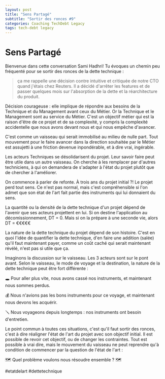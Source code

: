 ```yaml
---
layout: post
title: "Sens Partagé"
subtitle: "Sortir des ronces #9"
categories: Coaching TechDebt Legacy
tags: tech-debt legacy
---
```

# Sens Partagé

Bienvenue dans cette conversation Sami Hadhri! Tu évoques un chemin peu fréquenté pour se sortir des ronces de la dette technique :

> ça me rappelle une décision contre intuitive et critiquée de notre CTO quand j'étais chez Reuters. Il a décidé d'arrêter les features et de passer quelques mois sur l'absorption de la dette et la réarchitecture du produit.
<!--more-->

Décision courageuse : elle implique de répondre aux besoins de la Technique et du Management avant ceux du Métier. Or la Technique et le Management sont au service du Métier. C'est un objectif métier qui est la raison d'être de ce projet et de sa complexité, y compris la complexité accidentelle que nous avons devant nous et qui nous empêche d'avancer.

C'est comme un vaisseau qui serait immobilisé au milieu de nulle part. Tout mouvement pour le faire avancer dans la direction souhaitée par le Métier est assujetti à une friction devenue inpondérable, et à dire vrai, ingérable.

Les acteurs Techniques se désolidarisent du projet. Leur savoir faire peut être utile dans un autre vaisseau. On cherche à les remplacer par d'autres techniciens, à qui on demandera de s'adapter à l'état du projet plutôt que de chercher à l'améliorer. 

On commence à parler de refonte. À trois ans du projet initial ?! Le projet perd tout sens. Ce n'est pas normal, mais c'est compréhensible si l'on admet que son état de l'art fait partie des instruments qui lui donnaient du sens.

La quantité ou la densité de la dette technique d'un projet dépend de l'avenir que ses acteurs projettent en lui. Si on destine l'application au décomissionnement, DT = 0. Mais si on la prépare à une seconde vie, alors DT = €€€€€

La nature de la dette technique du projet dépend de son histoire. C'est en quoi l'idée de quantifier la dette technique, d'en faire une addition (salée) qu'il faut maintenant payer, comme un coût caché qui serait maintenant révélé, n'est pas si utile que ça.

Imaginons la discussion sur le vaisseau. Les 3 acteurs sont sur le pont avant. Selon le vaisseau, le mode de voyage et la destination, la nature de la dette technique peut être fort différente :

🕳 Pour aller plus vite, nous avons cassé nos instruments, et maintenant nous sommes perdus.

💰 Nous n'avions pas les bons instruments pour ce voyage, et maintenant nous devons les acquérir.

🪛 Nous voyageons depuis longtemps : nos instruments ont besoin d'entretien.

Le point commun à toutes ces situations, c'est qu'il faut sortir des ronces, c'est à dire réaligner l'état de l'art du projet avec son objectif initial. Il est possible de revoir cet objectif, ou de changer les contraintes. Tout est possible à vrai dire, mais le mouvement du vaisseau ne peut reprendre qu'à condition de commencer par la question de l'état de l'art :

🗺 Quel problème voulons nous résoudre ensemble ? 🗺

#etatdelart #dettetechnique



